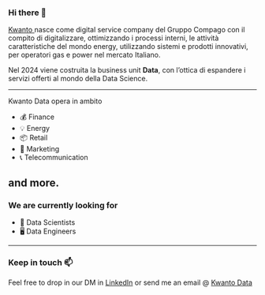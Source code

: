 ### Hi there 👋

<a href="https://www.kwanto.it/">Kwanto </a> nasce come digital service company del Gruppo Compago con il compito di digitalizzare, ottimizzando i processi interni, le attività caratteristiche del mondo energy, utilizzando sistemi e prodotti innovativi, per operatori gas e power nel mercato Italiano.

Nel 2024 viene costruita la business unit **Data**, con l’ottica di espandere i servizi offerti al mondo della Data Science.

---
Kwanto Data opera in ambito
- 💰 Finance
- 💡 Energy
- 📦 Retail
- 📣 Marketing
- 📞 Telecommunication

and more.
---

### We are currently looking for
- 🔬 Data Scientists
- 🖥 Data Engineers

---
### Keep in touch 📫 
Feel free to drop in our DM in <a href="https://www.linkedin.com/company/kwanto-srl/">LinkedIn</a> or send me an email @ <a href=mailto:a.pastelli@kwanto.it>Kwanto Data</a>
